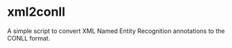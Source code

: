 # xml2conll
A simple script to convert XML Named Entity Recognition annotations to the CONLL format.
